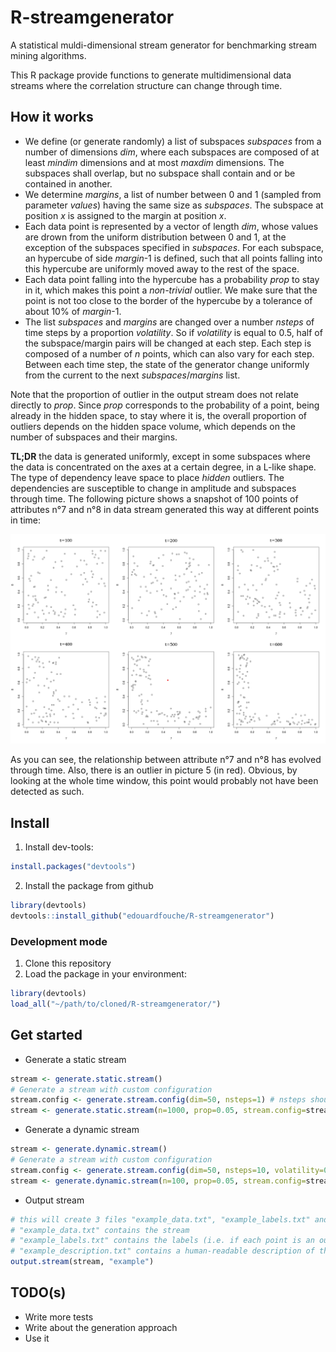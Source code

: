 # R-streamgenerator
A statistical muldi-dimensional stream generator for benchmarking stream mining algorithms.

This R package provide functions to generate multidimensional data streams where the correlation structure can change through time. 

## How it works

- We define (or generate randomly) a list of subspaces *subspaces* from a number of dimensions *dim*, where each subspaces are composed of at least *mindim* dimensions and at most *maxdim* dimensions. The subspaces shall overlap, but no subspace shall contain and or be contained in another. 
- We determine *margins*, a list of number between 0 and 1 (sampled from parameter *values*) having the same size as *subspaces*. The subspace at position *x* is assigned to the margin at position *x*. 
- Each data point is represented by a vector of length *dim*, whose values are drown from the uniform distribution between 0 and 1, at the exception of the subspaces specified in *subspaces*. For each subspace, an hypercube of side *margin*-1 is defined, such that all points falling into this hypercube are uniformly moved away to the rest of the space. 
- Each data point falling into the hypercube has a probability *prop* to stay in it, which makes this point a *non-trivial* outlier. We make sure that the point is not too close to the border of the hypercube by a tolerance of about 10% of *margin*-1. 
- The list *subspaces* and *margins* are changed over a number *nsteps* of time steps by a proportion *volatility*. So if *volatility* is equal to 0.5, half of the subspace/margin pairs will be changed at each step. Each step is composed of a number of *n* points, which can also vary for each step. Between each time step, the state of the generator change uniformly from the current to the next *subspaces*/*margins* list. 

Note that the proportion of outlier in the output stream does not relate directly to *prop*. Since *prop* corresponds to the probability of a point, being already in the hidden space, to stay where it is, the overall proportion of outliers depends on the hidden space volume, which depends on the number of subspaces and their margins.

**TL;DR** the data is generated uniformly, except in some subspaces where the data is concentrated on the axes at a certain degree, in a L-like shape. The type of dependency leave space to place *hidden* outliers. The dependencies are susceptible to change in amplitude and subspaces through time. The following picture shows a snapshot of 100 points of  attributes n°7 and n°8 in data stream generated this way at different points in time: 

![streamgenerator_1](/img/streamgenerator_1.png)

As you can see, the relationship between attribute n°7 and n°8 has evolved through time. Also, there is an outlier in picture 5 (in red). Obvious, by looking at the whole time window, this point would probably not have been detected as such. 

## Install

1. Install dev-tools: 
```R
install.packages("devtools")
```
2. Install the package from github

```R
library(devtools)
devtools::install_github("edouardfouche/R-streamgenerator")
```

### Development mode

1. Clone this repository 
2. Load the package in your environment:
```R
library(devtools)
load_all("~/path/to/cloned/R-streamgenerator/")
```

## Get started

* Generate a static stream 

```R
stream <- generate.static.stream()
# Generate a stream with custom configuration
stream.config <- generate.stream.config(dim=50, nsteps=1) # nsteps should be = 1
stream <- generate.static.stream(n=1000, prop=0.05, stream.config=stream.config)
```

* Generate a dynamic stream 

```R
stream <- generate.dynamic.stream()
# Generate a stream with custom configuration
stream.config <- generate.stream.config(dim=50, nsteps=10, volatility=0.5)
stream <- generate.dynamic.stream(n=100, prop=0.05, stream.config=stream.config)
```

* Output stream

```R
# this will create 3 files "example_data.txt", "example_labels.txt" and "example_description.txt". 
# "example_data.txt" contains the stream
# "example_labels.txt" contains the labels (i.e. if each point is an outlier or not and in which subspace)
# "example_description.txt" contains a human-readable description of the stream 
output.stream(stream, "example")
```

## TODO(s)

* Write more tests
* Write about the generation approach
* Use it 
